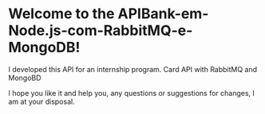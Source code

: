 # Welcome to the APIBank-em-Node.js-com-RabbitMQ-e-MongoDB!

I developed this API for an internship program. Card API with RabbitMQ and MongoBD




I hope you like it and help you, any questions or suggestions for changes, I am at your disposal.
